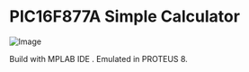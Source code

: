# PIC16F877A Simple Calculator

 ![Image](https://raw.githubusercontent.com/arjunsk/pic16f877a-calculator/master/screenshot/1.png)

Build with MPLAB IDE .
Emulated in PROTEUS 8.
